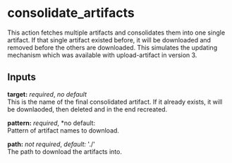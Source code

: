 # consolidate_artifacts
This action fetches multiple artifacts and consolidates them into one single artifact.
If that single artifact existed before, it will be downloaded and removed before
the others are downloaded. This simulates the updating mechanism which was available
with upload-artifact in version 3.

## Inputs
**target:** *required*, *no default*  
This is the name of the final consolidated artifact. If it already exists, it will
be downlaoded, then deleted and in the end recreated.

**pattern:** *required*, *no default:  
Pattern of artifact names to download.

**path:** *not required*, *default:* './'  
The path to download the artifacts into.
